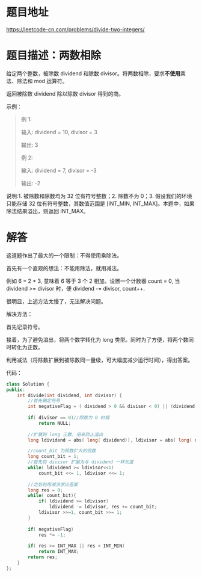 # 题目地址
https://leetcode-cn.com/problems/divide-two-integers/

# 题目描述：两数相除

给定两个整数，被除数 dividend 和除数 divisor。将两数相除，要求**不使用**乘法、除法和 mod 运算符。

返回被除数 dividend 除以除数 divisor 得到的商。

示例：
>例 1:
>
>输入: dividend = 10, divisor = 3
>
>输出: 3
>
>例 2:
>
>输入: dividend = 7, divisor = -3
>
>输出: -2

说明:1. 被除数和除数均为 32 位有符号整数；2. 除数不为 0；3. 假设我们的环境只能存储 32 位有符号整数，其数值范围是 [INT_MIN,  INT_MAX]。本题中，如果除法结果溢出，则返回 INT_MAX。


# 解答

这道题作出了最大的一个限制：不得使用乘除法。

首先有一个直观的想法：不能用除法，就用减法。

例如 6 = 2 * 3, 意味着 6 等于 3 个 2 相加。设置一个计数器 count = 0, 当 dividend >= divisor 时，便 dividend -= divisor, count++.

很明显，上述方法太慢了，无法解决问题。

解决方法：

首先记录符号。

接着，为了避免溢出，将两个数字转化为 long 类型。同时为了方便，将两个数同时转化为正数。

利用减法（将除数扩展到被除数同一量级，可大幅度减少运行时间），得出答案。

代码：
```cpp
class Solution {
public:
    int divide(int dividend, int divisor) {
        //首先确定符号
        int negativeFlag = ( dividend > 0 && divisor < 0) || (dividend < 0 && divisor > 0);
        
        if( divisor == 0)//除数为 0 时候
            return NULL;
        
        //扩展到 long 正数，用来防止溢出
        long ldividend = abs( long( dividend)), ldivisor = abs( long( divisor));

        //count_bit 为除数扩大的倍数
        long count_bit = 1;        
        //首先将 divisor 扩展为与 dividend 一样长度
        while( ldividend >= ldivisor<<1)
            count_bit <<= 1, ldivisor <<= 1;
        
        //之后利用减法求出答案
        long res = 0;
        while( count_bit){
            if( ldividend >= ldivisor)
                ldividend -= ldivisor, res += count_bit;
            ldivisor >>=1, count_bit >>= 1;
        }
        
        if( negativeFlag)
            res *= -1;
        
        if( res >= INT_MAX || res < INT_MIN)
            return INT_MAX;
        return res;
    }
};
```
